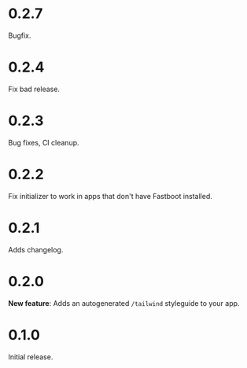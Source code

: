 # 0.2.7

Bugfix.

# 0.2.4

Fix bad release.

# 0.2.3

Bug fixes, CI cleanup.

# 0.2.2

Fix initializer to work in apps that don't have Fastboot installed.

# 0.2.1

Adds changelog.

# 0.2.0

**New feature**: Adds an autogenerated `/tailwind` styleguide to your app.

# 0.1.0

Initial release.
